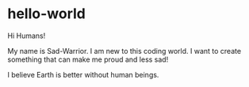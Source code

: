 # hello-world
Hi Humans!

My name is Sad-Warrior. I am new to this coding world.
I want to create something that can make me proud 
and less sad!

I believe Earth is better without human beings.
